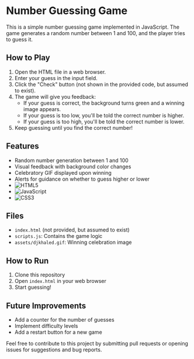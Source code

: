 # Number Guessing Game

This is a simple number guessing game implemented in JavaScript. The game generates a random number between 1 and 100, and the player tries to guess it.

## How to Play

1. Open the HTML file in a web browser.
2. Enter your guess in the input field.
3. Click the "Check" button (not shown in the provided code, but assumed to exist).
4. The game will give you feedback:
   - If your guess is correct, the background turns green and a winning image appears.
   - If your guess is too low, you'll be told the correct number is higher.
   - If your guess is too high, you'll be told the correct number is lower.
5. Keep guessing until you find the correct number!

## Features

- Random number generation between 1 and 100
- Visual feedback with background color changes
- Celebratory GIF displayed upon winning
- Alerts for guidance on whether to guess higher or lower
- ![HTML5](https://img.shields.io/badge/html5-%23E34F26.svg?style=for-the-badge&logo=html5&logoColor=white)
- ![JavaScript](https://img.shields.io/badge/javascript-%23323330.svg?style=for-the-badge&logo=javascript&logoColor=%23F7DF1E)
- ![CSS3](https://img.shields.io/badge/css3-%231572B6.svg?style=for-the-badge&logo=css3&logoColor=white)



## Files

- `index.html` (not provided, but assumed to exist)
- `scripts.js`: Contains the game logic
- `assets/djkhaled.gif`: Winning celebration image

## How to Run

1. Clone this repository
2. Open `index.html` in your web browser
3. Start guessing!

## Future Improvements

- Add a counter for the number of guesses
- Implement difficulty levels
- Add a restart button for a new game

Feel free to contribute to this project by submitting pull requests or opening issues for suggestions and bug reports.
